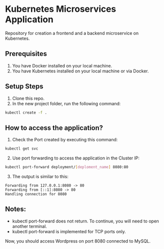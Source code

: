 # Kubernetes Microservices Application
Repository for creation a frontend and a backend microservice on Kubernetes.



## Prerequisites
1. You have Docker installed on your local machine.
2. You have Kubernetes installed on your local machine or via Docker.



## Setup Steps
1. Clone this repo.
2. In the new project folder, run the following command:
```sh
kubectl create -f .
```



## How to access the application?
1. Check the Port created by executing this command:
```sh
kubectl get svc
```
2. Use port forwarding to access the application in the Cluster IP:
```sh
kubectl port-forward deployment/[deploment_name] 8080:80
```
3. The output is similar to this:
```
Forwarding from 127.0.0.1:8080 -> 80
Forwarding from [::1]:8080 -> 80
Handling connection for 8080
```




## Notes:
   - kubectl port-forward does not return. To continue, you will need to open another terminal.
   - kubectl port-forward is implemented for TCP ports only.


Now, you should access Wordpress on port 8080 connected to MySQL.
